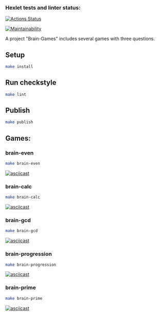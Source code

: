 ### Hexlet tests and linter status:

[![Actions Status](https://github.com/19victoria88n/frontend-project-44/workflows/hexlet-check/badge.svg)](https://github.com/19victoria88n/frontend-project-44/actions)

[![Maintainability](https://api.codeclimate.com/v1/badges/999d28bb5d23baf0da19/maintainability)](https://codeclimate.com/github/19victoria88n/frontend-project-44/maintainability)

A project "Brain-Games" includes several games with three questions.

## Setup

```bash
make install
```

## Run checkstyle

```bash
make lint
```

## Publish

```bash
make publish
```

## Games:

### brain-even

```bash
make brain-even
```

[![asciicast](https://asciinema.org/a/HaO2q1BD5BVcKdSE4IB7wAMnd.svg)](https://asciinema.org/a/HaO2q1BD5BVcKdSE4IB7wAMnd)

### brain-calc

```bash
make brain-calc
```

[![asciicast](https://asciinema.org/a/He4YO7jiUKKjEGz90bU4nCpKA.svg)](https://asciinema.org/a/He4YO7jiUKKjEGz90bU4nCpKA)

### brain-gcd

```bash
make brain-gcd
```

[![asciicast](https://asciinema.org/a/QEYztwF9e6GJrI5IBYSyXAKYl.svg)](https://asciinema.org/a/QEYztwF9e6GJrI5IBYSyXAKYl)

### brain-progression

```bash
make brain-progression
```

[![asciicast](https://asciinema.org/a/gxzAQmSalHONUvTsfr4WK6AUF.svg)](https://asciinema.org/a/gxzAQmSalHONUvTsfr4WK6AUF)

### brain-prime

```bash
make brain-prime
```

[![asciicast](https://asciinema.org/a/LqpsMufJ4n9CzAMoIKC7AJKYX.svg)](https://asciinema.org/a/LqpsMufJ4n9CzAMoIKC7AJKYX)
